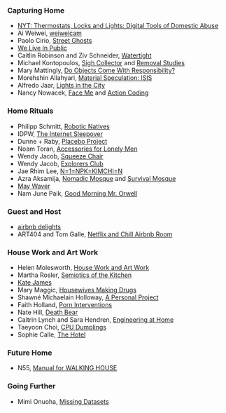 ### Capturing Home
* [NYT: Thermostats, Locks and Lights: Digital Tools of Domestic Abuse](https://www.nytimes.com/2018/06/23/technology/smart-home-devices-domestic-abuse.html)
* Ai Weiwei, [weiweicam](http://cultofthedeadfish.blogspot.com/2012/04/ai-weiweicam.html)
* Paolo Cirio, [Street Ghosts](https://paolocirio.net/work/street-ghosts/)
* [We Live In Public](https://en.wikipedia.org/wiki/We_Live_in_Public)
* Caitlin Robinson and Ziv Schneider, [Watertight](http://www.watertight.world/)
* Michael Kontopoulos, [Sigh Collector](http://www.mkontopoulos.com/portfolio/measure-of-discontent-1/) and [Removal Studies](http://www.mkontopoulos.com/portfolio/removal-studies/)
* Mary Mattingly, [Do Objects Come With Responsibility?](https://art21.org/watch/new-york-close-up/mary-mattingly-owns-up/)
* Morehshin Allahyari, [Material Speculation: ISIS](http://www.morehshin.com/material-speculation-isis/)
* Alfredo Jaar, [Lights in the City](http://www.alfredojaar.net/index1.html)
* Nancy Nowacek, [Face Me](http://nancynowacek.com/face-me) and [Action Coding](http://nancynowacek.com/actioncoding)

### Home Rituals
* Philipp Schmitt, [Robotic Natives](https://philippschmitt.com/projects/robotic-natives)
* IDPW, [The Internet Sleepover](http://idpw.org/bedroom/)
* Dunne + Raby, [Placebo Project](http://www.dunneandraby.co.uk/content/projects/70/0)
* Noam Toran, [Accessories for Lonely Men](http://noamtoran.com/NT2009/projects/accessories-for-lonely-men)
* Wendy Jacob, [Squeeze Chair](http://wendyjacob.net/?page_id=123)
* Wendy Jacob, [Explorers Club](http://wendyjacob.net/?page_id=137)
* Jae Rhim Lee, [N=1=NPK=KIMCHI=N](http://www.studiojaerhimlee.com/portfolio/n1npkkimchin/)
* Azra Aksamija, [Nomadic Mosque](http://www.azraaksamija.net/nomadic-mosque/) and [Survival Mosque](http://www.azraaksamija.net/survival-mosque/)
* [May Waver](https://www.maywaver.com/)
* Nam June Paik, [Good Morning Mr. Orwell](http://www.openculture.com/2016/09/good-morning-mr-orwell.html)

### Guest and Host
* [airbnb delights](http://youregonnadiehere.tumblr.com/)
* ART404 and Tom Galle, [Netflix and Chill Airbnb Room](http://tomgalle.online/Netflix-Chill-Airbnb-Room)


### House Work and Art Work
* Helen Molesworth, [House Work and Art Work](http://art310-f11-hoy.wikispaces.umb.edu/file/view/Molesworth+House+Work+and+Art+Work.pdf)
* Martha Rosler, [Semiotics of the Kitchen](https://www.youtube.com/watch?v=oDUDzSDA8q0)
* [Kate James](http://we-make-money-not-art.com/interview_with_katherine_james/)
* Mary Maggic, [Housewives Making Drugs](http://maggic.ooo/Housewives-Making-Drugs-2017)
* Shawné Michaelain Holloway, [A Personal Project](http://www.shawnemichaelainholloway.com/apersonalproject/)
* Faith Holland, [Porn Interventions](http://www.faithholland.com/portfolio_page/porn-interventions/)
* Nate Hill, [Death Bear](https://vimeo.com/11638070)
* Caitrin Lynch and Sara Hendren, [Engineering at Home](http://engineeringathome.org/)
* Taeyoon Choi, [CPU Dumplings](https://taeyoonchoi.com/poetic-computation/cpu-dumplings/)
* Sophie Calle, [The Hotel](http://www.tate.org.uk/art/artworks/calle-the-hotel-room-47-p78300)

### Future Home
* N55, [Manual for WALKING HOUSE](http://www.n55.dk/MANUALS/WALKINGHOUSE/walkinghouse.html)

### Going Further
* Mimi Onuoha, [Missing Datasets](https://github.com/MimiOnuoha/missing-datasets)



